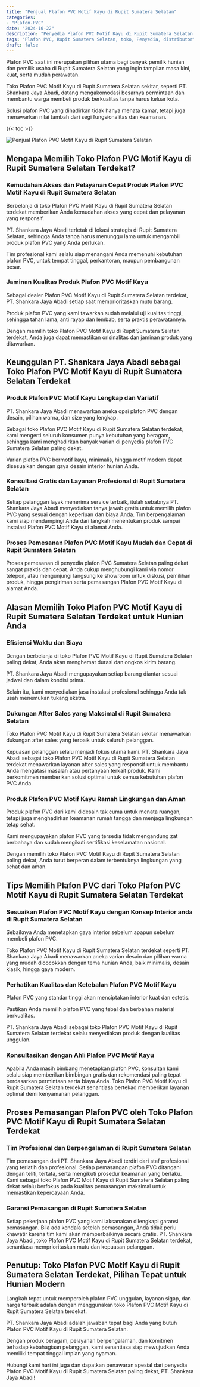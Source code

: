 ```yaml
---
title: "Penjual Plafon PVC Motif Kayu di Rupit Sumatera Selatan"
categories: 
- "Plafon-PVC"
date: "2024-10-22"
description: "Penyedia Plafon PVC Motif Kayu di Rupit Sumatera Selatan untuk rumah, kantor, dan toko. Produk terbaik, pilihan motif, pilihan warna modern, beserta layanan pemasangan oleh tenaga ahli ahli serta jaminan resmi!|Servis penjualan Plafon PVC Motif Kayu di Rupit Sumatera Selatan bagi kebutuhan tempat tinggal, perkantoran, maupun gerai, dengan material unggulan dan instalasi oleh tim ahli serta kepastian resmi.|Alternatif Plafon PVC Motif Kayu di Rupit Sumatera Selatan yang terbukti untuk rumah, perkantoran, serta gerai, dengan plafon terbaik dan instalasi ditangani oleh teknisi ahli dan jaminan resmi.|Penyediaan Plafon PVC Motif Kayu di Rupit Sumatera Selatan bagi rumah, office, serta ritel, beserta plafon unggulan dan pemasangan oleh tenaga ahli profesional, disertai dengan kepastian resmi.}"
tags: "Plafon PVC, Rupit Sumatera Selatan, toko, Penyedia, distributor"
draft: false
---
```


Plafon PVC saat ini merupakan pilihan utama bagi banyak pemilik hunian dan pemilik usaha di Rupit Sumatera Selatan yang ingin tampilan masa kini, kuat, serta mudah perawatan.

Toko Plafon PVC Motif Kayu di Rupit Sumatera Selatan sekitar, seperti PT. Shankara Jaya Abadi, datang mengakomodasi besarnya permintaan dan membantu warga membeli produk berkualitas tanpa harus keluar kota.

Solusi plafon PVC yang dihadirkan tidak hanya menata kamar, tetapi juga menawarkan nilai tambah dari segi fungsionalitas dan keamanan.

{{< toc >}}

![Penjual Plafon PVC Motif Kayu di Rupit Sumatera Selatan](/images/Plafon-PVC/Penjual-Plafon-PVC-Motif-Kayu-di-Rupit-Sumatera-Selatan.png)


## Mengapa Memilih Toko Plafon PVC Motif Kayu di Rupit Sumatera Selatan Terdekat?

### Kemudahan Akses dan Pelayanan Cepat Produk Plafon PVC Motif Kayu di Rupit Sumatera Selatan

Berbelanja di toko Plafon PVC Motif Kayu di Rupit Sumatera Selatan terdekat memberikan Anda kemudahan akses yang cepat dan pelayanan yang responsif.

PT. Shankara Jaya Abadi terletak di lokasi strategis di Rupit Sumatera Selatan, sehingga Anda tanpa harus menunggu lama untuk mengambil produk plafon PVC yang Anda perlukan.

Tim profesional kami selalu siap menangani Anda memenuhi kebutuhan plafon PVC, untuk tempat tinggal, perkantoran, maupun pembangunan besar.

### Jaminan Kualitas Produk Plafon PVC Motif Kayu

Sebagai dealer Plafon PVC Motif Kayu di Rupit Sumatera Selatan terdekat, PT. Shankara Jaya Abadi setiap saat memprioritaskan mutu barang.

Produk plafon PVC yang kami tawarkan sudah melalui uji kualitas tinggi, sehingga tahan lama, anti rayap dan lembab, serta praktis perawatannya.

Dengan memilih toko Plafon PVC Motif Kayu di Rupit Sumatera Selatan terdekat, Anda juga dapat memastikan orisinalitas dan jaminan produk yang ditawarkan.

## Keunggulan PT. Shankara Jaya Abadi sebagai Toko Plafon PVC Motif Kayu di Rupit Sumatera Selatan Terdekat

### Produk Plafon PVC Motif Kayu Lengkap dan Variatif

PT. Shankara Jaya Abadi menawarkan aneka opsi plafon PVC dengan desain, pilihan warna, dan size yang lengkap.

Sebagai toko Plafon PVC Motif Kayu di Rupit Sumatera Selatan terdekat, kami mengerti seluruh konsumen punya kebutuhan yang beragam, sehingga kami menghadirkan banyak varian di penyedia plafon PVC Sumatera Selatan paling dekat.

Varian plafon PVC bermotif kayu, minimalis, hingga motif modern dapat disesuaikan dengan gaya desain interior hunian Anda.

### Konsultasi Gratis dan Layanan Profesional di Rupit Sumatera Selatan

Setiap pelanggan layak menerima service terbaik, itulah sebabnya PT. Shankara Jaya Abadi menyediakan tanya jawab gratis untuk memilih plafon PVC yang sesuai dengan keperluan dan biaya Anda. Tim berpengalaman kami siap mendampingi Anda dari langkah menentukan produk sampai instalasi Plafon PVC Motif Kayu di alamat Anda.

### Proses Pemesanan Plafon PVC Motif Kayu Mudah dan Cepat di Rupit Sumatera Selatan

Proses pemesanan di penyedia plafon PVC Sumatera Selatan paling dekat sangat praktis dan cepat. Anda cukup menghubungi kami via nomor telepon, atau mengunjungi langsung ke showroom untuk diskusi, pemilihan produk, hingga pengiriman serta pemasangan Plafon PVC Motif Kayu di alamat Anda.

## Alasan Memilih Toko Plafon PVC Motif Kayu di Rupit Sumatera Selatan Terdekat untuk Hunian Anda

### Efisiensi Waktu dan Biaya

Dengan berbelanja di toko Plafon PVC Motif Kayu di Rupit Sumatera Selatan paling dekat, Anda akan menghemat durasi dan ongkos kirim barang.

PT. Shankara Jaya Abadi mengupayakan setiap barang diantar sesuai jadwal dan dalam kondisi prima.

Selain itu, kami menyediakan jasa instalasi profesional sehingga Anda tak usah menemukan tukang ekstra.

### Dukungan After Sales yang Maksimal di Rupit Sumatera Selatan

Toko Plafon PVC Motif Kayu di Rupit Sumatera Selatan sekitar menawarkan dukungan after sales yang terbaik untuk seluruh pelanggan.

Kepuasan pelanggan selalu menjadi fokus utama kami. PT. Shankara Jaya Abadi sebagai toko Plafon PVC Motif Kayu di Rupit Sumatera Selatan terdekat menawarkan layanan after sales yang responsif untuk membantu Anda mengatasi masalah atau pertanyaan terkait produk. Kami berkomitmen memberikan solusi optimal untuk semua kebutuhan plafon PVC Anda.

### Produk Plafon PVC Motif Kayu Ramah Lingkungan dan Aman

Produk plafon PVC dari kami didesain tak cuma untuk menata ruangan, tetapi juga menghadirkan keamanan rumah tangga dan menjaga lingkungan tetap sehat.

Kami mengupayakan plafon PVC yang tersedia tidak mengandung zat berbahaya dan sudah mengikuti sertifikasi keselamatan nasional.

Dengan memilih toko Plafon PVC Motif Kayu di Rupit Sumatera Selatan paling dekat, Anda turut berperan dalam terbentuknya lingkungan yang sehat dan aman.

## Tips Memilih Plafon PVC dari Toko Plafon PVC Motif Kayu di Rupit Sumatera Selatan Terdekat

### Sesuaikan Plafon PVC Motif Kayu dengan Konsep Interior anda di Rupit Sumatera Selatan

Sebaiknya Anda menetapkan gaya interior sebelum apapun sebelum membeli plafon PVC.

Toko Plafon PVC Motif Kayu di Rupit Sumatera Selatan terdekat seperti PT. Shankara Jaya Abadi menawarkan aneka varian desain dan pilihan warna yang mudah dicocokkan dengan tema hunian Anda, baik minimalis, desain klasik, hingga gaya modern.

### Perhatikan Kualitas dan Ketebalan Plafon PVC Motif Kayu

Plafon PVC yang standar tinggi akan menciptakan interior kuat dan estetis.

Pastikan Anda memilih plafon PVC yang tebal dan berbahan material berkualitas.

PT. Shankara Jaya Abadi sebagai toko Plafon PVC Motif Kayu di Rupit Sumatera Selatan terdekat selalu menyediakan produk dengan kualitas unggulan.

### Konsultasikan dengan Ahli Plafon PVC Motif Kayu

Apabila Anda masih bimbang menetapkan plafon PVC, konsultan kami selalu siap memberikan bimbingan gratis dan rekomendasi paling tepat berdasarkan permintaan serta biaya Anda. Toko Plafon PVC Motif Kayu di Rupit Sumatera Selatan terdekat senantiasa bertekad memberikan layanan optimal demi kenyamanan pelanggan.

## Proses Pemasangan Plafon PVC oleh Toko Plafon PVC Motif Kayu di Rupit Sumatera Selatan Terdekat

### Tim Profesional dan Berpengalaman di Rupit Sumatera Selatan

Tim pemasangan dari PT. Shankara Jaya Abadi terdiri dari staf profesional yang terlatih dan profesional. Setiap pemasangan plafon PVC ditangani dengan teliti, tertata, serta mengikuti prosedur keamanan yang berlaku. Kami sebagai toko Plafon PVC Motif Kayu di Rupit Sumatera Selatan paling dekat selalu berfokus pada kualitas pemasangan maksimal untuk memastikan kepercayaan Anda.

### Garansi Pemasangan di Rupit Sumatera Selatan

Setiap pekerjaan plafon PVC yang kami laksanakan dilengkapi garansi pemasangan. Bila ada kendala setelah pemasangan, Anda tidak perlu khawatir karena tim kami akan memperbaikinya secara gratis. PT. Shankara Jaya Abadi, toko Plafon PVC Motif Kayu di Rupit Sumatera Selatan terdekat, senantiasa memprioritaskan mutu dan kepuasan pelanggan.

## Penutup: Toko Plafon PVC Motif Kayu di Rupit Sumatera Selatan Terdekat, Pilihan Tepat untuk Hunian Modern

Langkah tepat untuk memperoleh plafon PVC unggulan, layanan sigap, dan harga terbaik adalah dengan menggunakan toko Plafon PVC Motif Kayu di Rupit Sumatera Selatan terdekat.

PT. Shankara Jaya Abadi adalah jawaban tepat bagi Anda yang butuh Plafon PVC Motif Kayu di Rupit Sumatera Selatan.

Dengan produk beragam, pelayanan berpengalaman, dan komitmen terhadap kebahagiaan pelanggan, kami senantiasa siap mewujudkan Anda memiliki tempat tinggal impian yang nyaman.

Hubungi kami hari ini juga dan dapatkan penawaran spesial dari penyedia Plafon PVC Motif Kayu di Rupit Sumatera Selatan paling dekat, PT. Shankara Jaya Abadi!